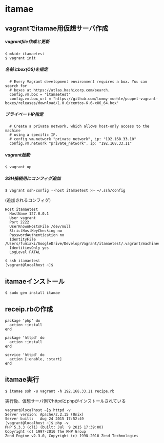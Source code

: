 # itamae


## vagrantでitamae用仮想サーバ作成

##### vagrantfile作成と更新
```
$ mkidr itamaetest
$ vagrant init
```

##### 名前とbox(OS)を指定
```
  # Every Vagrant development environment requires a box. You can search for
  # boxes at https://atlas.hashicorp.com/search.
  config.vm.box = "itamaetest"
  config.vm.box_url = "https://github.com/tommy-muehle/puppet-vagrant-boxes/releases/download/1.0.0/centos-6.6-x86_64.box"
```

##### プライベートIP指定
```
  # Create a private network, which allows host-only access to the machine
  # using a specific IP.
  # config.vm.network "private_network", ip: "192.168.33.10"
  config.vm.network "private_network", ip: "192.168.33.11"
```

##### vagrant起動
```
$ vagrant up
```

##### SSH接続用にコンフィグ追加
```
$ vagrant ssh-config --host itamaetest >> ~/.ssh/config
```

(追加されるコンフィグ)  

```
Host itamaetest
  HostName 127.0.0.1
  User vagrant
  Port 2222
  UserKnownHostsFile /dev/null
  StrictHostKeyChecking no
  PasswordAuthentication no
  IdentityFile /Users/fumiaki/GoogleDrive/Develop/Vagrant/itamaetest/.vagrant/machines/default/virtualbox/private_key
  IdentitiesOnly yes
  LogLevel FATAL
```

```
$ ssh itamaetest
[vagrant@localhost ~]$
```

## itamaeインストール
```
$ sudo gem install itamae
```

## receip.rbの作成
```
package 'php' do
  action :install
end

package 'httpd' do
  action :install
end

service 'httpd' do
  action [:enable, :start]
end

```

## itamae実行
```
$ itamae ssh -u vagrant -h 192.168.33.11 recipe.rb
```

実行後、仮想サーバ側でhttpdとphpがインストールされている

```
vagrant@localhost ~]$ httpd -v
Server version: Apache/2.2.15 (Unix)
Server built:   Aug 24 2015 17:52:49
[vagrant@localhost ~]$ php -v
PHP 5.3.3 (cli) (built: Jul  9 2015 17:39:00)
Copyright (c) 1997-2010 The PHP Group
Zend Engine v2.3.0, Copyright (c) 1998-2010 Zend Technologies
```
